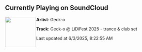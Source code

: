 ## Currently Playing on SoundCloud

[<img align="left" width="100" src="https://i1.sndcdn.com/artworks-wUB71J4PommT99Re-wDDgJQ-t500x500.jpg">](https://soundcloud.com/geckonl/lidifest-2025)

**Artist**: Geck-o 

**Track**: Geck-o @ LiDiFest 2025 - trance & club set

Last updated at 6/3/2025, 8:22:55 AM
